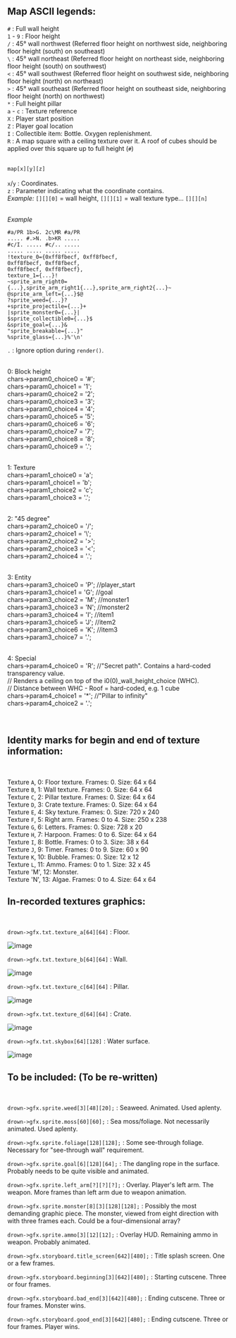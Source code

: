 ## Map ASCII legends:<br>

`#`       : Full wall height<br>
`1` - `9` : Floor height<br>
`/`       : 45° wall northwest (Referred floor height on northwest side, neighboring floor height (south) on southeast)<br>
`\`       : 45° wall northeast (Referred floor height on northeast side, neighboring floor height (south) on southwest)<br>
`<`       : 45° wall southwest (Referred floor height on southwest side, neighboring floor height (north) on northeast)<br>
`>`       : 45° wall southeast (Referred floor height on southeast side, neighboring floor height (north) on northwest)<br>
`*`       : Full height pillar<br>
`a` - `c` : Texture reference<br>
`X`       : Player start position<br>
`Z`       : Player goal location<br>
`I`       : Collectible item: Bottle. Oxygen replenishment.<br>
`R`       : A map square with a ceiling texture over it. A roof of cubes should be applied over this square up to full height (`#`)<br><br>

`map[x][y][z]`<br><br>
`x`/`y`   : Coordinates.<br>
`z`       : Parameter indicating what the coordinate contains.<br>
            <i>Example: </i>`[][][0]` = wall height, `[][][1]` = wall texture type... `[][][n]`<br><br>
 
 <i>Example</i>
```
#a/PR 1b>G. 2c\MR #a/PR
..... #.>N. .b>KR .....
#c/I. ..... #c/.. .....
..... ..... ..... .....
!texture_0={0xff8fbecf, 0xff8fbecf, 
0xff8fbecf, 0xff8fbecf, 
0xff8fbecf, 0xff8fbecf},
texture_1={...}!
~sprite_arm_right0={...},sprite_arm_right1{...},sprite_arm_right2{...}~
@sprite_arm_left={...}$@
?sprite_weed={...}?
+sprite_projectile={...}+
|sprite_monster0={...}|
$sprite_collectible0={...}$
&sprite_goal={...}&
"sprite_breakable={...}"
%sprite_glass={...}%'\n'
```

`.`       : Ignore option during `render()`.<br><br>

0:  Block height<br>
    chars->param0_choice0 = '#';<br>
    chars->param0_choice1 = '1';<br>
    chars->param0_choice2 = '2';<br>
    chars->param0_choice3 = '3';<br>
    chars->param0_choice4 = '4';<br>
    chars->param0_choice5 = '5';<br>
    chars->param0_choice6 = '6';<br>
    chars->param0_choice7 = '7';<br>
    chars->param0_choice8 = '8';<br>
    chars->param0_choice9 = '.';<br><br>

1:  Texture<br>
    chars->param1_choice0 = 'a';<br>
    chars->param1_choice1 = 'b';<br>
    chars->param1_choice2 = 'c';<br>
    chars->param1_choice3 = '.';<br><br>

2:  "45 degree"<br>
    chars->param2_choice0 = '/';<br>
    chars->param2_choice1 = '\\';<br>
    chars->param2_choice2 = '>';<br>
    chars->param2_choice3 = '<';<br>
    chars->param2_choice4 = '.';<br><br>

3:  Entity<br>
    chars->param3_choice0 = 'P';    //player_start<br>
    chars->param3_choice1 = 'G';    //goal<br>
    chars->param3_choice2 = 'M';    //monster1<br>
    chars->param3_choice3 = 'N';    //monster2<br>
    chars->param3_choice4 = 'I';    //item1<br>
    chars->param3_choice5 = 'J';    //item2<br>
    chars->param3_choice6 = 'K';    //item3<br>
    chars->param3_choice7 = '.';<br><br>

4:  Special<br>
    chars->param4_choice0 = 'R';    //"Secret path". Contains a hard-coded transparency value.<br>
                                    //  Renders a ceiling on top of the i0(0)_wall_height_choice (WHC).<br>
                                    //  Distance between WHC - Roof = hard-coded, e.g. 1 cube<br>
    chars->param4_choice1 = '*';    //"Pillar to infinity"<br>
    chars->param4_choice2 = '.';<br><br><br>

## Identity marks for begin and end of texture information:
<br>

Texture `A`, 0:		Floor texture.  Frames: 0.	  		Size: 64 x 64 <br>
Texture `B`, 1:		Wall texture.	  Frames: 0.	  		Size: 64 x 64 <br>
Texture `C`, 2:		Pillar texture.	Frames: 0.	  		Size: 64 x 64 <br>
Texture `D`, 3:		Crate texture.	Frames: 0.	  		Size: 64 x 64 <br>
Texture `E`, 4:		Sky texture.	  Frames: 0.	  		Size: 720 x 240 <br>
Texture `F`, 5:		Right arm.	   	Frames: 0 to 4.	  Size: 250 x 238 <br>
Texture `G`, 6:		Letters.	    	Frames: 0.			  Size: 728 x 20 <br> 
Texture `H`, 7:		Harpoon.	    	Frames: 0 to 6.		Size: 64 x 64 <br>
Texture `I`, 8:		Bottle.		  	  Frames: 0 to 3.		Size: 38 x 64 <br>
Texture `J`, 9:		Timer.		    	Frames: 0 to 9.		Size: 60 x 90 <br>
Texture `K`, 10:	Bubble.		    	Frames: 0.		  	Size: 12 x 12 <br>
Texture `L`, 11:	Ammo.			      Frames:	0 to 1.		Size: 32 x 45 <br>
Texture 'M', 12:  Monster.        <br>
Texture 'N', 13:  Algae.        Frames: 0 to 4.   Size: 64 x 64 <br>

## In-recorded textures graphics:
<br>

`drown->gfx.txt.texture_a[64][64]` : Floor.<br> 

![image](https://user-images.githubusercontent.com/70949716/216399368-b52723d5-13c3-40b9-92d7-0153e7ee3758.png) <br>

`drown->gfx.txt.texture_b[64][64]` : Wall.<br>

![image](https://user-images.githubusercontent.com/70949716/216617733-ba63c1f7-67b5-49d9-944a-1092b340e125.png) <br>

`drown->gfx.txt.texture_c[64][64]` : Pillar.<br>

![image](https://user-images.githubusercontent.com/70949716/216831640-89a83d30-060e-4251-9ac7-59f3d895c929.png) <br>

`drown->gfx.txt.texture_d[64][64]` : Crate.<br> 

![image](https://user-images.githubusercontent.com/70949716/216399608-7c2a9388-4216-4df1-b475-a01df5fe807c.png) <br>

`drown->gfx.txt.skybox[64][128]`  : Water surface.<br> 

![image](https://user-images.githubusercontent.com/70949716/216763126-8dc46de6-ee83-449e-aff6-b13f54279044.png) <br>

## To be included: (To be re-written)
<br>

`drown->gfx.sprite.weed[3][48][20];`  : Seaweed. Animated. Used aplenty. <br>

`drown->gfx.sprite.moss[60][60];` : Sea moss/foliage. Not necessarily animated. Used aplenty. <br>

`drown->gfx.sprite.foliage[128][128];`  : Some see-through foliage. Necessary for "see-through wall" requirement.

`drown->gfx.sprite.goal[6][128][64];` : The dangling rope in the surface. Probably needs to be quite visible and animated.

`drown->gfx.sprite.left_arm[?][?][?];`  : Overlay. Player's left arm. The weapon. More frames than left arm due to weapon animation. <br>

`drown->gfx.sprite.monster[8][3][128][128];`  : Possibly the most demanding graphic piece. The monster, viewed from eight direction with with three frames each. Could be a four-dimensional array? <br>

`drown->gfx.sprite.ammo[3][12][12];`  : Overlay HUD. Remaining ammo in weapon. Probably animated. <br>

`drown->gfx.storyboard.title_screen[642][480];` : Title splash screen. One or a few frames. <br>

`drown->gfx.storyboard.beginning[3][642][480];` : Starting cutscene. Three or four frames. <br>

`drown->gfx.storyboard.bad_end[3][642][480];` : Ending cutscene. Three or four frames. Monster wins. <br>

`drown->gfx.storyboard.good_end[3][642][480];`  : Ending cutscene. Three or four frames. Player wins. <br>

